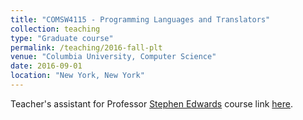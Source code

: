 ```yaml
---
title: "COMSW4115 - Programming Languages and Translators"
collection: teaching
type: "Graduate course"
permalink: /teaching/2016-fall-plt
venue: "Columbia University, Computer Science"
date: 2016-09-01
location: "New York, New York"
---
```


Teacher's assistant for Professor [Stephen Edwards](http://www.cs.columbia.edu/~sedwards/) course link [here](http://www.cs.columbia.edu/~sedwards/classes/2016/4115-fall/index.html).

